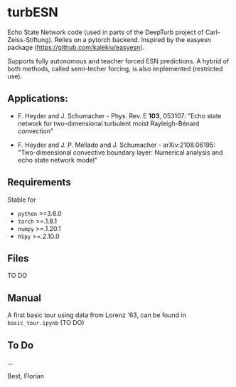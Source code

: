 # turbESN
Echo State Network code (used in parts of the DeepTurb project of Carl-Zeiss-Stiftung). Relies on a pytorch backend. Inspired by the easyesn package (https://github.com/kalekiu/easyesn).

Supports fully autonomous and teacher forced ESN predictions. A hybrid of both methods, called semi-techer forcing, is also implemented (restricted use).

## Applications:
- F. Heyder and J. Schumacher - Phys. Rev. E **103**, 053107:
  "Echo state network for two-dimensional turbulent moist Rayleigh-Bénard convection"
  
- F. Heyder and J. P. Mellado and J. Schumacher - arXiv:2108.06195: 
  "Two-dimensional convective boundary layer: Numerical analysis and echo state network model"

## Requirements
Stable for
- `python` >=3.6.0
- `torch` >=.1.8.1
- `numpy` >=.1.20.1
- `h5py`  >=.2.10.0 
## Files
TO DO

## Manual
A first basic tour using data from Lorenz '63, can be found in `basic_tour.ipynb` (TO DO)

## To Do
...

Best,
Florian
